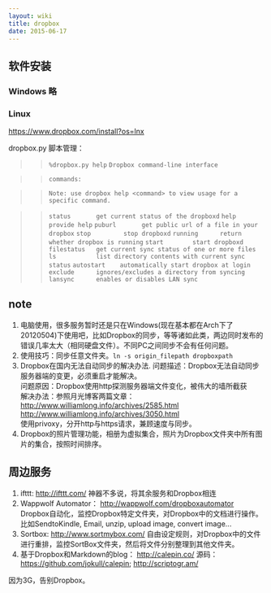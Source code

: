 ```yaml
---
layout: wiki
title: dropbox
date: 2015-06-17
---
```



## 软件安装
### Windows 略
### Linux
https://www.dropbox.com/install?os=lnx

dropbox.py 脚本管理：

> > ```%dropbox.py help```
> > ```Dropbox command-line interface```

> > ```commands:```

> > ```Note: use dropbox help <command> to view usage for a specific command.```

> >  ```status       get current status of the dropboxd```
> >  ```help         provide help```
> >  ```puburl       get public url of a file in your dropbox```
> >  ```stop         stop dropboxd```
> >  ```running      return whether dropbox is running```
> >  ```start        start dropboxd```
> >  ```filestatus   get current sync status of one or more files```
> >  ```ls           list directory contents with current sync status```
> >  ```autostart    automatically start dropbox at login```
> >  ```exclude      ignores/excludes a directory from syncing```
> >  ```lansync      enables or disables LAN sync```

## note
1. 电脑使用，很多服务暂时还是只在Windows(现在基本都在Arch下了20120504)下使用吧，比如Dropbox的同步，等等诸如此类，两边同时发布的错误几率太大（相同硬盘文件）。不同PC之间同步不会有任何问题。
2. 使用技巧：同步任意文件夹。`ln -s origin_filepath dropboxpath`
3. Dropbox在国内无法自动同步的解决办法.
问题描述：Dropbox无法自动同步服务器端的变更，必须重启才能解决。  
问题原因：Dropbox使用http探测服务器端文件变化，被伟大的墙所截获  
解决办法：参照月光博客两篇文章：  
http://www.williamlong.info/archives/2585.html http://www.williamlong.info/archives/3050.html  
使用privoxy，分开http与https请求，兼顾速度与同步。
4. Dropbox的照片管理功能，相册为虚拟集合，照片为Dropbox文件夹中所有图片的集合，按照时间排序。

## 周边服务
1. ifttt: http://ifttt.com/
神器不多说，将其余服务和Dropbox相连
2. Wappwolf Automator： http://wappwolf.com/dropboxautomator
Dropbox自动化，监控Dropbox特定文件夹，对Dropbox中的文档进行操作。
比如SendtoKindle, Email, unzip, upload image, convert image...
3. Sortbox:  http://www.sortmybox.com/
自由设定规则，对Dropbox中的文件进行重排，监控SortBox文件夹，然后将文件分别整理到其他文件夹。
4. 基于Dropbox和Markdown的blog：
http://calepin.co/  源码：https://github.com/jokull/calepin; http://scriptogr.am/


因为3G，告别Dropbox。
